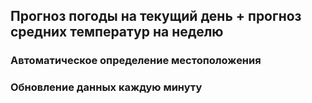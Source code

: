 ## Прогноз погоды на текущий день + прогноз средних температур на неделю

### Автоматическое определение местоположения

### Обновление данных каждую минуту
